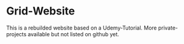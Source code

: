 # Grid-Website
This is a rebuilded website based on a Udemy-Tutorial. More private-projects available but not listed on github yet. 
